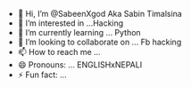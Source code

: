 - 👋 Hi, I’m @SabeenXgod Aka Sabin Timalsina
- 👀 I’m interested in ...Hacking
- 🌱 I’m currently learning ... Python 
- 💞️ I’m looking to collaborate on ... Fb hacking
- 📫 How to reach me ... 
- 😄 Pronouns: ... ENGLISHxNEPALI 
- ⚡ Fun fact: ...

<!---
SabeenXgod/SabeenXgod is a ✨ special ✨ repository because its `README.md` (this file) appears on your GitHub profile.
You can click the Preview link to take a look at your changes.
--->
